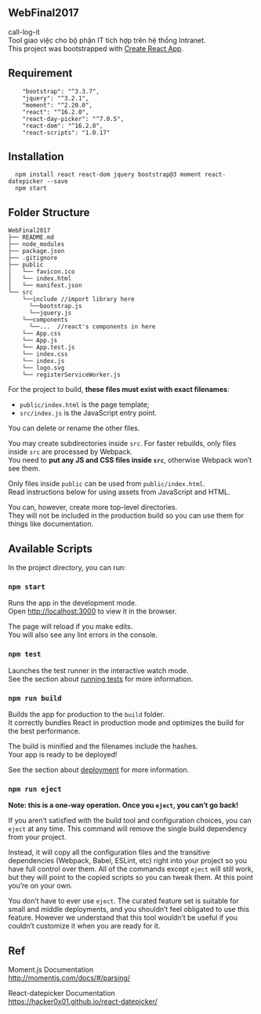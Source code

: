 
## WebFinal2017
call-log-it <br>
Tool giao việc cho bộ phận IT tích hợp trên hệ thống Intranet.<br>
This project was bootstrapped with [Create React App](https://github.com/facebookincubator/create-react-app).<br>

## Requirement
```
    "bootstrap": "^3.3.7",
    "jquery": "^3.2.1",
    "moment": "^2.20.0",
    "react": "^16.2.0",
    "react-day-picker": "^7.0.5",
    "react-dom": "^16.2.0",
    "react-scripts": "1.0.17"
```

## Installation 
```
  npm install react react-dom jquery bootstrap@3 moment react-datepicker --save
  npm start
```
## Folder Structure

```
WebFinal2017
├── README.md
├── node_modules
├── package.json
├── .gitignore
├── public
│   └── favicon.ico
│   └── index.html
│   └── manifest.json
└── src
    └──include //import library here
      └──bootstrap.js
      └──jquery.js
    └──components 
      └──...  //react's components in here
    └── App.css
    └── App.js
    └── App.test.js
    └── index.css
    └── index.js
    └── logo.svg
    └── registerServiceWorker.js
```

For the project to build, **these files must exist with exact filenames**:

* `public/index.html` is the page template;
* `src/index.js` is the JavaScript entry point.

You can delete or rename the other files.

You may create subdirectories inside `src`. For faster rebuilds, only files inside `src` are processed by Webpack.<br>
You need to **put any JS and CSS files inside `src`**, otherwise Webpack won’t see them.

Only files inside `public` can be used from `public/index.html`.<br>
Read instructions below for using assets from JavaScript and HTML.

You can, however, create more top-level directories.<br>
They will not be included in the production build so you can use them for things like documentation.

## Available Scripts

In the project directory, you can run:

### `npm start`

Runs the app in the development mode.<br>
Open [http://localhost:3000](http://localhost:3000) to view it in the browser.

The page will reload if you make edits.<br>
You will also see any lint errors in the console.

### `npm test`

Launches the test runner in the interactive watch mode.<br>
See the section about [running tests](#running-tests) for more information.

### `npm run build`

Builds the app for production to the `build` folder.<br>
It correctly bundles React in production mode and optimizes the build for the best performance.

The build is minified and the filenames include the hashes.<br>
Your app is ready to be deployed!

See the section about [deployment](#deployment) for more information.

### `npm run eject`

**Note: this is a one-way operation. Once you `eject`, you can’t go back!**

If you aren’t satisfied with the build tool and configuration choices, you can `eject` at any time. This command will remove the single build dependency from your project.

Instead, it will copy all the configuration files and the transitive dependencies (Webpack, Babel, ESLint, etc) right into your project so you have full control over them. All of the commands except `eject` will still work, but they will point to the copied scripts so you can tweak them. At this point you’re on your own.

You don’t have to ever use `eject`. The curated feature set is suitable for small and middle deployments, and you shouldn’t feel obligated to use this feature. However we understand that this tool wouldn’t be useful if you couldn’t customize it when you are ready for it.

## Ref
Moment.js Documentation<br>
http://momentjs.com/docs/#/parsing/ <br>

React-datepicker Documentation <br>
https://hacker0x01.github.io/react-datepicker/ <br>